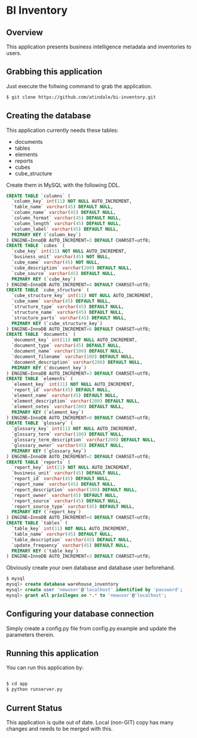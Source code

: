 # BI Inventory

## Overview

This application presents business intelligence metadata and inventories to users.

## Grabbing this application

Just execute the follwing command to grab the application.

```bash
$ git clone https://github.com/atindale/bi-inventory.git
```

## Creating the database

This application currently needs these tables:

* documents
* tables
* elements
* reports
* cubes
* cube_structure

Create them in MySQL with the following DDL.

```SQL
CREATE TABLE `columns` (
  `column_key` int(11) NOT NULL AUTO_INCREMENT,
  `table_name` varchar(45) DEFAULT NULL,
  `column_name` varchar(45) DEFAULT NULL,
  `column_format` varchar(45) DEFAULT NULL,
  `column_length` varchar(45) DEFAULT NULL,
  `column_label` varchar(45) DEFAULT NULL,
  PRIMARY KEY (`column_key`)
) ENGINE=InnoDB AUTO_INCREMENT=3 DEFAULT CHARSET=utf8;
CREATE TABLE `cubes` (
  `cube_key` int(11) NOT NULL AUTO_INCREMENT,
  `business_unit` varchar(45) NOT NULL,
  `cube_name` varchar(45) NOT NULL,
  `cube_description` varchar(200) DEFAULT NULL,
  `cube_source` varchar(45) DEFAULT NULL,
  PRIMARY KEY (`cube_key`)
) ENGINE=InnoDB AUTO_INCREMENT=4 DEFAULT CHARSET=utf8;
CREATE TABLE `cube_structure` (
  `cube_structure_key` int(11) NOT NULL AUTO_INCREMENT,
  `cube_name` varchar(45) DEFAULT NULL,
  `structure_type` varchar(45) DEFAULT NULL,
  `structure_name` varchar(45) DEFAULT NULL,
  `structure_parts` varchar(45) DEFAULT NULL,
  PRIMARY KEY (`cube_structure_key`)
) ENGINE=InnoDB AUTO_INCREMENT=6 DEFAULT CHARSET=utf8;
CREATE TABLE `documents` (
  `document_key` int(11) NOT NULL AUTO_INCREMENT,
  `document_type` varchar(45) DEFAULT NULL,
  `document_name` varchar(100) DEFAULT NULL,
  `document_filename` varchar(100) DEFAULT NULL,
  `document_description` varchar(200) DEFAULT NULL,
  PRIMARY KEY (`document_key`)
) ENGINE=InnoDB AUTO_INCREMENT=3 DEFAULT CHARSET=utf8;
CREATE TABLE `elements` (
  `element_key` int(11) NOT NULL AUTO_INCREMENT,
  `report_id` varchar(45) DEFAULT NULL,
  `element_name` varchar(45) DEFAULT NULL,
  `element_description` varchar(200) DEFAULT NULL,
  `element_notes` varchar(200) DEFAULT NULL,
  PRIMARY KEY (`element_key`)
) ENGINE=InnoDB AUTO_INCREMENT=9 DEFAULT CHARSET=utf8;
CREATE TABLE `glossary` (
  `glossary_key` int(11) NOT NULL AUTO_INCREMENT,
  `glossary_term` varchar(100) DEFAULT NULL,
  `glossary_term_description` varchar(200) DEFAULT NULL,
  `glossary_owner` varchar(45) DEFAULT NULL,
  PRIMARY KEY (`glossary_key`)
) ENGINE=InnoDB AUTO_INCREMENT=2 DEFAULT CHARSET=utf8;
CREATE TABLE `reports` (
  `report_key` int(11) NOT NULL AUTO_INCREMENT,
  `business_unit` varchar(45) DEFAULT NULL,
  `report_id` varchar(45) DEFAULT NULL,
  `report_name` varchar(45) DEFAULT NULL,
  `report_description` varchar(100) DEFAULT NULL,
  `report_owner` varchar(45) DEFAULT NULL,
  `report_source` varchar(45) DEFAULT NULL,
  `report_source_type` varchar(45) DEFAULT NULL,
  PRIMARY KEY (`report_key`)
) ENGINE=InnoDB AUTO_INCREMENT=4 DEFAULT CHARSET=utf8;
CREATE TABLE `tables` (
  `table_key` int(11) NOT NULL AUTO_INCREMENT,
  `table_name` varchar(45) DEFAULT NULL,
  `table_description` varchar(45) DEFAULT NULL,
  `update_frequency` varchar(45) DEFAULT NULL,
  PRIMARY KEY (`table_key`)
) ENGINE=InnoDB AUTO_INCREMENT=3 DEFAULT CHARSET=utf8;
```

Obviously create your own database and database user beforehand.

```SQL
$ mysql
mysql> create database warehouse_inventory
mysql> create user 'newuser'@'localhost' identified by 'password';
mysql> grant all privileges on *.* to 'newuser'@'localhost';
````

## Configuring your database connection

Simply create a config.py file from config.py.example and update the parameters therein.

## Running this application

You can run this application by:

```bash

$ cd app
$ python runserver.py
```

## Current Status

This application is quite out of date. Local (non-GIT) copy has many changes and needs to be merged with this.
